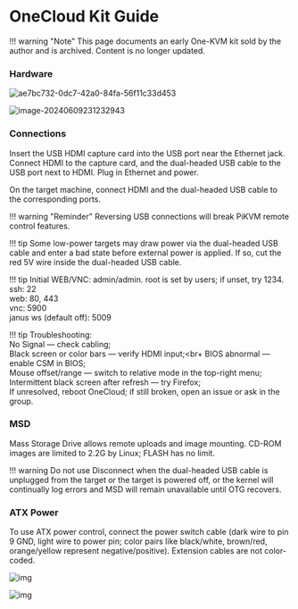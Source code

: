 # OneCloud Kit Guide

!!! warning "Note"
    This page documents an early One-KVM kit sold by the author and is archived. Content is no longer updated.

### Hardware

![ae7bc732-0dc7-42a0-84fa-56f11c33d453](../img/ae7bc732-0dc7-42a0-84fa-56f11c33d453.png)

![image-20240609231232943](../img/image-20240609231232943.png)

### Connections

Insert the USB HDMI capture card into the USB port near the Ethernet jack. Connect HDMI to the capture card, and the dual-headed USB cable to the USB port next to HDMI. Plug in Ethernet and power.

On the target machine, connect HDMI and the dual-headed USB cable to the corresponding ports.

!!! warning "Reminder"
    Reversing USB connections will break PiKVM remote control features.

!!! tip
    Some low-power targets may draw power via the dual-headed USB cable and enter a bad state before external power is applied. If so, cut the red 5V wire inside the dual-headed USB cable.

!!! tip
    Initial WEB/VNC: admin/admin. root is set by users; if unset, try 1234.<br>ssh: 22<br>web: 80, 443<br>vnc: 5900<br>janus ws (default off): 5009

!!! tip
    Troubleshooting:<br>No Signal — check cabling;<br>Black screen or color bars — verify HDMI input;<br+    BIOS abnormal — enable CSM in BIOS;<br>Mouse offset/range — switch to relative mode in the top-right menu;<br>Intermittent black screen after refresh — try Firefox;<br>If unresolved, reboot OneCloud; if still broken, open an issue or ask in the group.


### MSD

Mass Storage Drive allows remote uploads and image mounting. CD-ROM images are limited to 2.2G by Linux; FLASH has no limit.

!!! warning
    Do not use Disconnect when the dual-headed USB cable is unplugged from the target or the target is powered off, or the kernel will continually log errors and MSD will remain unavailable until OTG recovers.


### ATX Power

To use ATX power control, connect the power switch cable (dark wire to pin 9 GND, light wire to power pin; color pairs like black/white, brown/red, orange/yellow represent negative/positive). Extension cables are not color-coded.

![img](../img/1717946862304-33.png)

![img](../img/1717946858221-30.jpeg)


